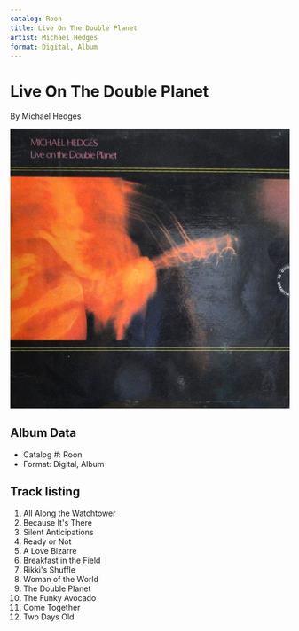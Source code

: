```yaml
---
catalog: Roon
title: Live On The Double Planet
artist: Michael Hedges
format: Digital, Album
---
```


# Live On The Double Planet

By Michael Hedges

![](../../assets/albumcovers/Michael_Hedges-Live_On_The_Double_Planet.png)

## Album Data

- Catalog #: Roon
- Format: Digital, Album


## Track listing


1. All Along the Watchtower
2. Because It's There
3. Silent Anticipations
4. Ready or Not
5. A Love Bizarre
6. Breakfast in the Field
7. Rikki's Shuffle
8. Woman of the World
9. The Double Planet
10. The Funky Avocado
11. Come Together
12. Two Days Old

